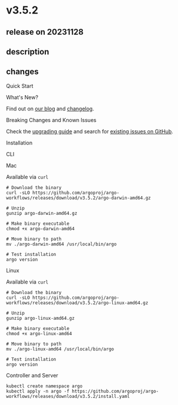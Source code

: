 # v3.5.2

## release on 20231128
## description
## changes
Quick Start

What's New?

Find out on <a href="https://blog.argoproj.io" rel="nofollow">our blog</a> and <a href="https://github.com/argoproj/argo-workflows/blob/master/CHANGELOG.md">changelog</a>.

Breaking Changes and Known Issues

Check the <a href="https://argoproj.github.io/argo-workflows/upgrading/" rel="nofollow">upgrading guide</a> and search for <a href="https://github.com/argoproj/argo-workflows/issues">existing issues on GitHub</a>.

Installation

CLI

Mac

Available via <code>curl</code>

    # Download the binary
    curl -sLO https://github.com/argoproj/argo-workflows/releases/download/v3.5.2/argo-darwin-amd64.gz

    # Unzip
    gunzip argo-darwin-amd64.gz

    # Make binary executable
    chmod +x argo-darwin-amd64

    # Move binary to path
    mv ./argo-darwin-amd64 /usr/local/bin/argo

    # Test installation
    argo version

Linux

Available via <code>curl</code>

    # Download the binary
    curl -sLO https://github.com/argoproj/argo-workflows/releases/download/v3.5.2/argo-linux-amd64.gz

    # Unzip
    gunzip argo-linux-amd64.gz

    # Make binary executable
    chmod +x argo-linux-amd64

    # Move binary to path
    mv ./argo-linux-amd64 /usr/local/bin/argo

    # Test installation
    argo version

Controller and Server

    kubectl create namespace argo
    kubectl apply -n argo -f https://github.com/argoproj/argo-workflows/releases/download/v3.5.2/install.yaml


